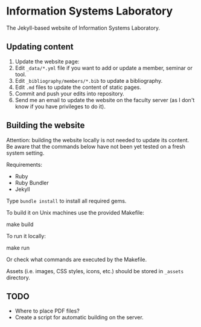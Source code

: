 Information Systems Laboratory
==============================

The Jekyll-based website of Information Systems Laboratory.


Updating content
----------------

1. Update the website page:
  1. Edit `_data/*.yml` file if you want to add or update a member, seminar or tool.
  2. Edit `_bibliography/members/*.bib` to update a bibliography.
  3. Edit `.md` files to update the content of static pages.
2. Commit and push your edits into repository.
3. Send me an email to update the website on the faculty server (as I don't know if you have privileges to do it).


Building the website
--------------------

Attention: building the website locally is not needed to update its content.
Be aware that the commands below have not been yet tested on a fresh system setting.

Requirements:

* Ruby
* Ruby Bundler
* Jekyll

Type `bundle install` to install all required gems.

To build it on Unix machines use the provided Makefile:

  make build

To run it locally:

  make run

Or check what commands are executed by the Makefile.

Assets (i.e. images, CSS styles, icons, etc.) should be stored in `_assets` directory.


TODO
----

* Where to place PDF files?
* Create a script for automatic building on the server.

